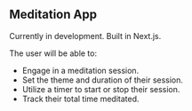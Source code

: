 ## Meditation App

Currently in development. Built in Next.js.

The user will be able to:
- Engage in a meditation session.
- Set the theme and duration of their session.
- Utilize a timer to start or stop their session.
- Track their total time meditated.





